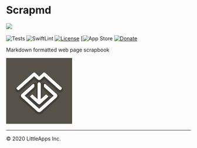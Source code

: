 # Scrapmd

[![](https://ngs.io/images/appstore-5eb1a238.svg)][AppStore]

![Tests](https://github.com/scrapmd/scrapmd/workflows/Tests/badge.svg)
![SwiftLint](https://github.com/scrapmd/scrapmd/workflows/SwiftLint/badge.svg)
[![License](https://img.shields.io/github/license/scrapmd/scrapmd.svg)](https://github.com/scrapmd/scrapmd/blob/master/LICENSE)
[![App Store][AppStore]
[![Donate](https://img.shields.io/badge/Donate-PayPal-green.svg)](https://www.paypal.me/atsnngs)

Markdown formatted web page scrapbook

![](Scrapmd/Assets.xcassets/AppIcon.appiconset/Icon-App-60x60@3x.png)


----

&copy; 2020 LittleApps Inc.

[AppStore]: https://apps.apple.com/app/id1517295689

